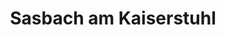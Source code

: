 ---
title: Sasbach am Kaiserstuhl
url: /sasbach-am-kaiserstuhl/
latitude: 48.147
longitude: 7.602
---